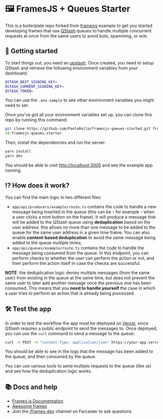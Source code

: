 # 🖼️ FramesJS + Queues Starter

This is a boilerplate repo forked from [framesjs](https://github.com/framesjs/frames.js) example to get you started developing frames that use [QStash](https://upstash.com/docs/qstash) queues to handle multiple concurrent requests at once from the same users to avoid bots, spamming, or w/e.

## 🏡 Getting started

To start things out, you need an [upstash](https://upstash.com). Once created, you need to setup QStash and retrieve the following environment variables from your dashboard:

```bash
QSTASH_NEXT_SIGNING_KEY=
QSTASH_CURRENT_SIGNING_KEY=
QSTASH_TOKEN=
```

You can use the `.env.sample` to see other environment variables you might need to set.

Once you've got all your environment variables set up, you can clone this repo by running this command:

```bash
git clone https://github.com/PaoloRollo/framesjs-queues-started.git framesjs-queues-starter
cd framesjs-queues-starter
```

Then, install the dependencies and run the server:

```bash
yarn install
yarn dev
```

You should be able to visit [http://localhost:3000](http://localhost:3000) and see the example app running.

## ⁉️ How does it work?

You can find the main logic in two different files:

- `app/api/producers/example/route.ts` contains the code to handle a new message being inserted in the queue (this can be - for example - when a user clicks a mint button on the frame). It will produce a message that will be added to the QStash queue using **deduplication** based on the user address: this allows no more than one message to be added to the queue for the same user address in a given time frame. You can also enable **content-based deduplication** to avoid the same message being added to the queue multiple times;
- `app/api/queues/example/route.ts` contains the code to handle the message being consumed from the queue. In this endpoint, you can perform checks to whether the user can perform the action or not, and then perform the action itself in case the checks are successful.

**NOTE**: the deduplication logic denies multiple messages (from the same user) from existing in the queue at the same time, but does not prevent the same user to later add another message once the previous one has been consumed. This means that you **need to handle yourself** the case in which a user tries to perform an action that is already being processed.

## 🛠️ Test the app

In order to test the workflow the app must be deployed on [Vercel](https://vercel.com), since QStash requires a public endpoint to send the messages to. Once deployed, you can use the `curl` command to send a message to the queue:

```bash
curl -X POST -H "Content-Type: application/json" https://your-app.vercel.app/api/producers/example
```

You should be able to see in the logs that the message has been added to the queue, and then consumed by the queue.

You can use various tools to send multiple requests to the queue (like `ab`) and see how the deduplication logic works.

## 📚 Docs and help

- [Frames.js Documentation](https://framesjs.org)
- [Awesome frames](https://github.com/davidfurlong/awesome-frames?tab=readme-ov-file)
- Join the [/frames-dev](https://warpcast.com/~/channel/frames-devs) channel on Farcaster to ask questions
